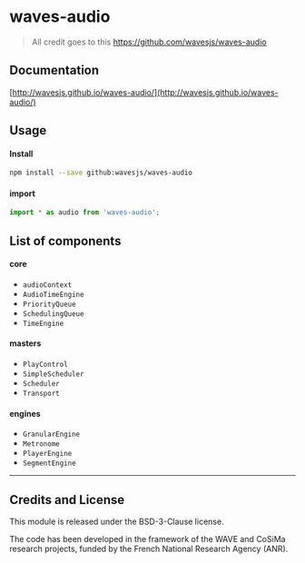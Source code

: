 # waves-audio

> All credit goes to this https://github.com/wavesjs/waves-audio

## Documentation

[http://wavesjs.github.io/waves-audio/](http://wavesjs.github.io/waves-audio/)

## Usage

#### Install

```sh
npm install --save github:wavesjs/waves-audio
```

#### import

```js
import * as audio from 'waves-audio';
```

## List of components

#### core

- `audioContext`
- `AudioTimeEngine`
- `PriorityQueue`
- `SchedulingQueue`
- `TimeEngine`

#### masters

- `PlayControl`
- `SimpleScheduler`
- `Scheduler`
- `Transport`      

#### engines

- `GranularEngine`
- `Metronome`
- `PlayerEngine`
- `SegmentEngine`

<hr />

## Credits and License

This module is released under the BSD-3-Clause license.

The code has been developed in the framework of the WAVE and CoSiMa research projects, funded by the French National Research Agency (ANR).
